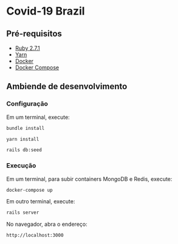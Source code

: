 # Covid-19 Brazil

## Pré-requisitos
- [Ruby 2.7.1](http://www.ruby-lang.org)
- [Yarn](https://yarnpkg.com/getting-started/install)
- [Docker](https://www.docker.com/)
- [Docker Compose](https://docs.docker.com/compose/install/)

## Ambiende de desenvolvimento

### Configuração

Em um terminal, execute:

```bash
bundle install

yarn install

rails db:seed
```

### Execução

Em um terminal, para subir containers MongoDB e Redis, execute:

```bash
docker-compose up
```

Em outro terminal, execute:

```bash
rails server
```

No navegador, abra o endereço:

```
http://localhost:3000
```